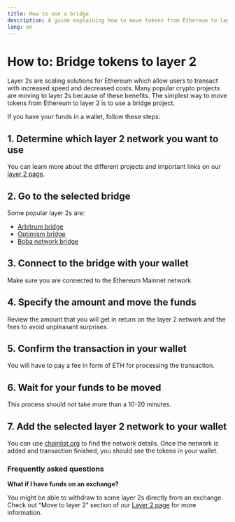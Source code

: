 ```yaml
---
title: How to use a bridge
description: A guide explaining how to move tokens from Ethereum to layer 2 using a bridge.
lang: en
---
```


# How to: Bridge tokens to layer 2

Layer 2s are scaling solutions for Ethereum which allow users to transact with increased speed and decreased costs. Many popular crypto projects are moving to layer 2s because of these benefits. The simplest way to move tokens from Ethereum to layer 2 is to use a bridge project.

If you have your funds in a wallet, follow these steps:

## 1. Determine which layer 2 network you want to use

You can learn more about the different projects and important links on our [layer 2 page](/layer-2/).

## 2. Go to the selected bridge

Some popular layer 2s are:
- [Arbitrum bridge](https://bridge.arbitrum.io/?l2ChainId=42161)
- [Optimism bridge](https://app.optimism.io/bridge/deposit)
- [Boba network bridge](https://gateway.boba.network/)

## 3. Connect to the bridge with your wallet

Make sure you are connected to the Ethereum Mainnet network. 

## 4. Specify the amount and move the funds

Review the amount that you will get in return on the layer 2 network and the fees to avoid unpleasant surprises.

## 5. Confirm the transaction in your wallet

You will have to pay a fee in form of ETH for processing the transaction.

## 6. Wait for your funds to be moved

This process should not take more than a 10-20 minutes.

## 7. Add the selected layer 2 network to your wallet

You can use [chainlist.org](http://chainlist.org) to find the network details. Once the network is added and transaction finished, you should see the tokens in your wallet.

### Frequently asked questions

**What if I have funds on an exchange?**

You might be able to withdraw to some layer 2s directly from an exchange. Check out “Move to layer 2” section of our [Layer 2 page](/layer-2/) for more information.
